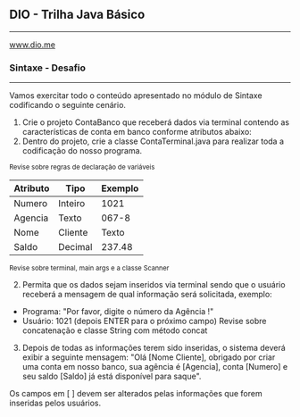 ## DIO - Trilha Java Básico
---
www.dio.me

### Sintaxe - Desafio
---
Vamos exercitar todo o conteúdo apresentado no módulo de Sintaxe codificando o seguinte cenário.

1) Crie o projeto ContaBanco que receberá dados via terminal contendo as características de conta em banco conforme atributos abaixo:
2) Dentro do projeto, crie a classe ContaTerminal.java para realizar toda a codificação do nosso programa.

<sub>Revise sobre regras de declaração de variáveis</sub>

|Atributo|Tipo|Exemplo|
|-|-|-|
|Numero|Inteiro|1021|
|Agencia|Texto|067-8|
|Nome|Cliente|Texto|MARIO ANDRADE|
|Saldo|Decimal|237.48|

<sub>Revise sobre terminal, main args e a classe Scanner</sub>

2) Permita que os dados sejam inseridos via terminal sendo que o usuário receberá a mensagem de qual informação será solicitada, exemplo:
* Programa: "Por favor, digite o número da Agência !"
* Usuário: 1021 (depois ENTER para o próximo campo)
Revise sobre concatenação e classe String com método concat
3) Depois de todas as informações terem sido inseridas, o sistema deverá exibir a seguinte mensagem:
"Olá [Nome Cliente], obrigado por criar uma conta em nosso banco, sua agência é [Agencia], conta [Numero] e seu saldo [Saldo] já está disponível para saque".

Os campos em [ ] devem ser alterados pelas informações que forem inseridas pelos usuários.
